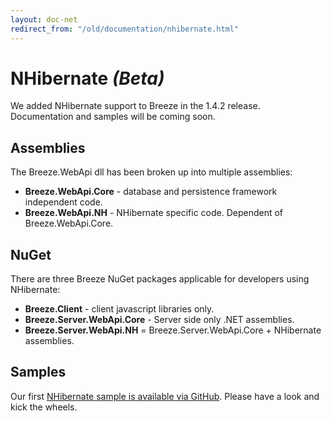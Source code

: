```yaml
---
layout: doc-net
redirect_from: "/old/documentation/nhibernate.html"
---
```

# NHibernate *(Beta)*

We added NHibernate support to Breeze in the 1.4.2 release. Documentation and samples will be coming soon.

## Assemblies
The Breeze.WebApi dll has been broken up into multiple assemblies:

* **Breeze.WebApi.Core** - database and persistence framework independent code.
* **Breeze.WebApi.NH** - NHibernate specific code. Dependent of Breeze.WebApi.Core.

## NuGet
There are three Breeze NuGet packages applicable for developers using NHibernate:

* **Breeze.Client** - client javascript libraries only.
* **Breeze.Server.WebApi.Core** - Server side only .NET assemblies.
* **Breeze.Server.WebApi.NH** = Breeze.Server.WebApi.Core + NHibernate assemblies.

## Samples
Our first [NHibernate sample is available via GitHub](https://github.com/IdeaBlade/Breeze/tree/master/Samples/NorthBreeze). Please have a look and kick the wheels. 
